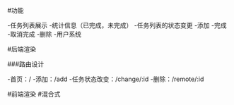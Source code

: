 #功能

-任务列表展示
    -统计信息（已完成，未完成）
-任务列表的状态变更
    -添加
    -完成
    -取消完成
    -删除
-用户系统

#后端渲染

###路由设计

-首页：/
-添加：/add
-任务状态改变：/change/:id
-删除：/remote/:id

#前端渲染
#混合式
